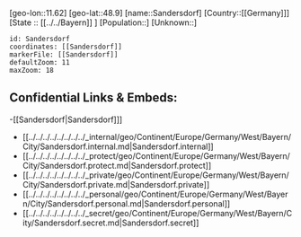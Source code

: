 ﻿---
location: [48.9,11.62]
mapzoom: [7,12] 
mapmarker: city 
type: City
tags:
- geo/City


SpocWebEntityId: 33927
isDeleted: false
confidential: public

---
[geo-lon::11.62]
[geo-lat::48.9]
[name::Sandersdorf]
[Country::[[Germany]]]
[State :: [[../../Bayern]] ]
[Population::]
[Unknown::]


```leaflet
id: Sandersdorf
coordinates: [[Sandersdorf]]
markerFile: [[Sandersdorf]]
defaultZoom: 11 
maxZoom: 18
```


## Confidential Links & Embeds: 
-[[Sandersdorf|Sandersdorf]]] 
- [[../../../../../../../../_internal/geo/Continent/Europe/Germany/West/Bayern/City/Sandersdorf.internal.md|Sandersdorf.internal]] 
- [[../../../../../../../../_protect/geo/Continent/Europe/Germany/West/Bayern/City/Sandersdorf.protect.md|Sandersdorf.protect]] 
- [[../../../../../../../../_private/geo/Continent/Europe/Germany/West/Bayern/City/Sandersdorf.private.md|Sandersdorf.private]] 
- [[../../../../../../../../_personal/geo/Continent/Europe/Germany/West/Bayern/City/Sandersdorf.personal.md|Sandersdorf.personal]] 
- [[../../../../../../../../_secret/geo/Continent/Europe/Germany/West/Bayern/City/Sandersdorf.secret.md|Sandersdorf.secret]] 
